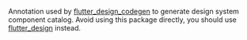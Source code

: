 Annotation used by [flutter_design_codegen](https://pub.dev/packages/flutter_design_codegen) to generate design system component catalog. Avoid using this package directly, you should use [flutter_design](https://pub.dev/packages/flutter_design) instead.